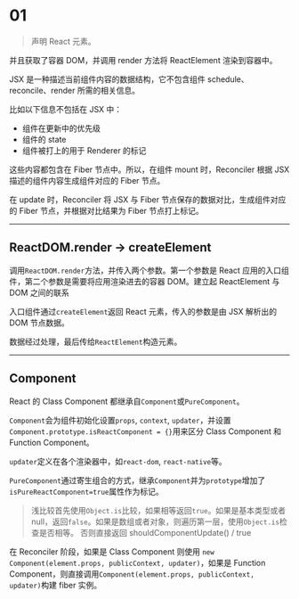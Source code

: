 # 01

> 声明 React 元素。

并且获取了容器 DOM，并调用 render 方法将 ReactElement 渲染到容器中。

JSX 是一种描述当前组件内容的数据结构，它不包含组件 schedule、reconcile、render 所需的相关信息。

比如以下信息不包括在 JSX 中：

- 组件在更新中的优先级
- 组件的 state
- 组件被打上的用于 Renderer 的标记

这些内容都包含在 Fiber 节点中。所以，在组件 mount 时，Reconciler 根据 JSX 描述的组件内容生成组件对应的 Fiber 节点。

在 update 时，Reconciler 将 JSX 与 Fiber 节点保存的数据对比，生成组件对应的 Fiber 节点，并根据对比结果为 Fiber 节点打上标记。

---

## ReactDOM.render -> createElement

调用`ReactDOM.render`方法，并传入两个参数。第一个参数是 React 应用的入口组件，第二个参数是需要将应用渲染进去的容器 DOM。建立起 ReactElement 与 DOM 之间的联系

入口组件通过`createElement`返回 React 元素，传入的参数是由 JSX 解析出的 DOM 节点数据。

数据经过处理，最后传给`ReactElement`构造元素。

---

## Component

React 的 Class Component 都继承自`Component`或`PureComponent`。

`Component`会为组件初始化设置`props`, `context`, `updater`，并设置 `Component.prototype.isReactComponent = {}`用来区分 Class Component 和 Function Component。

`updater`定义在各个渲染器中，如`react-dom`, `react-native`等。

`PureComponent`通过寄生组合的方式，继承`Component`并为`prototype`增加了`isPureReactComponent=true`属性作为标记。

> 浅比较首先使用`Object.is`比较，如果相等返回`true`。如果是基本类型或者null，返回`false`。如果是数组或者对象，则遍历第一层，使用`Object.is`检查是否相等。
> 否则直接返回 shouldComponentUpdate() / true

在 Reconciler 阶段，如果是 Class Component 则使用 `new Component(element.props, publicContext, updater)`，如果是 Function Component，则直接调用`Component(element.props, publicContext, updater)`构建 fiber 实例。
